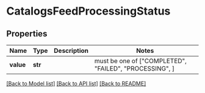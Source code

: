 # CatalogsFeedProcessingStatus


## Properties
Name | Type | Description | Notes
------------ | ------------- | ------------- | -------------
**value** | **str** |  |  must be one of ["COMPLETED", "FAILED", "PROCESSING", ]

[[Back to Model list]](../README.md#documentation-for-models) [[Back to API list]](../README.md#documentation-for-api-endpoints) [[Back to README]](../README.md)


